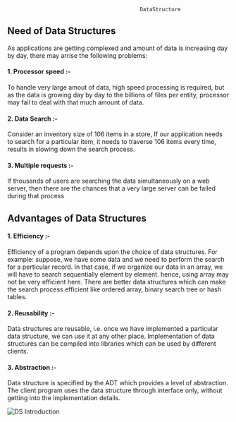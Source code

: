                                               DataStructure

## Need of Data Structures
As applications are getting complexed and amount of data is increasing day by day, there may arrise the following problems:

#### 1. Processor speed :- 
To handle very large amout of data, high speed processing is required, but as the data is growing day by day to the billions of files per entity, processor may fail to deal with that much amount of data.

#### 2. Data Search :- 
Consider an inventory size of 106 items in a store, If our application needs to search for a particular item, it needs to traverse 106 items every time, results in slowing down the search process.

#### 3. Multiple requests :- 
If thousands of users are searching the data simultaneously on a web server, then there are the chances that a very large server can be failed during that process


## Advantages of Data Structures
#### 1. Efficiency :- 
Efficiency of a program depends upon the choice of data structures. For example: suppose, we have some data and we need to perform the search for a perticular record. In that case, if we organize our data in an array, we will have to search sequentially element by element. hence, using array may not be very efficient here. There are better data structures which can make the search process efficient like ordered array, binary search tree or hash tables.

#### 2. Reusability :-
Data structures are reusable, i.e. once we have implemented a particular data structure, we can use it at any other place. Implementation of data structures can be compiled into libraries which can be used by different clients.

#### 3. Abstraction :- 
Data structure is specified by the ADT which provides a level of abstraction. The client program uses the data structure through interface only, without getting into the implementation details.

![DS Introduction](https://static.javatpoint.com/ds/images/ds-introduction.png) 
